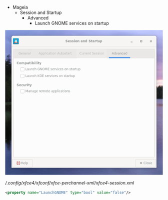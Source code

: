 - Mageia
   - Session and Startup
      - Advanced
         - Launch GNOME services on startup

![Session and Startup](Session_and_Startup.png)

*/.config/xfce4/xfconf/xfce-perchannel-xml/xfce4-session.xml*

```xml
<property name="LaunchGNOME" type="bool" value="false"/>
```

